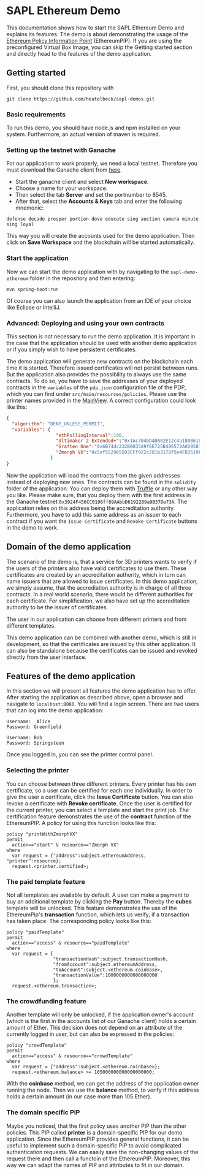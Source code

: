 # SAPL Ethereum Demo
This documentation shows how to start the SAPL Ethereum Demo and explains its features. The demo is about demonstrating the usage of the [Ethereum Policy Information Point](https://github.com/heutelbeck/sapl-policy-engine/tree/master/sapl-ethereum) (EthereumPIP).
If you are using the preconfigured Virtual Box Image, you can skip the Getting started section and directly head to the features of the demo application.


## Getting started
First, you should clone this repository with

```
git clone https://github.com/heutelbeck/sapl-demos.git
```

### Basic requirements
To run this demo, you should have node.js and npm installed on your system. Furthermore, an actual version of maven is required.

### Setting up the testnet with Ganache
For our application to work properly, we need a local testnet.
Therefore you must download the Ganache client from [here](https://www.trufflesuite.com/ganache).

- Start the ganache client and select **New workspace**. 
- Choose a name for your workspace.
- Then select the tab **Server** and set the portnumber to 8545. 
- After that, select the **Accounts & Keys** tab and enter the following mnemonic:

```
defense decade prosper portion dove educate sing auction camera minute sing loyal
```
This way you will create the accounts used for the demo application. Then click on **Save Workspace** and the blockchain will be started automatically.

### Start the application

Now we can start the demo application with by navigating to the `sapl-demo-ethereum` folder in the repository and then entering:

```
mvn spring-boot:run
```

Of course you can also launch the application from an IDE of your choice like Eclipse or IntelliJ.

### Advanced: Deploying and using your own contracts
This section is not necessary to run the demo application. It is important in the case that the application should be used with another demo application or if you simply wish to have persistent certificates.

The demo application will generate new contracts on the blockchain each time it is started. Therefore issued certificates will not persist between runs. But the application also provides the possibility to always use the same contracts. To do so, you have to save the addresses of your deployed contracts in the `variables` of the `pdp.json` configuration file of the PDP, which you can find under `src/main/resources/policies`. Please use the printer names provided in the [MainView](https://github.com/heutelbeck/sapl-demos/blob/master/sapl-demo-ethereum/src/main/java/org/demo/MainView.java). A correct configuration could look like this:

```json
{
  "algorithm": "DENY_UNLESS_PERMIT",
  "variables": {  
                  "ethPollingInterval":100,
                  "Ultimaker 2 Extended+":"0x1Ac704bD40B82E12c4a1808618F4d62a3A457869",
                  "Graften One":"0x6B74dc232B0035A9f6E725B406572A6D9583fa61",
                  "Zmorph VX":"0x5ef552965503CFf922c781b3178f5e4FB3519Fee"
                }
}
```
Now the application will load the contracts from the given addresses instead of deploying new ones. The contracts can be found in the `solidity` folder of the application. You can deploy them with [Truffle](https://www.trufflesuite.com/truffle) or any other way you like. Please make sure, that you deploy them with the first address in the Ganache testnet `0x3924F456CC0196ff89AAbbD6192289a9B37De73A`. The application relies on this address being the accreditation authority. Furthermore, you have to add this same address as an issuer to each contract if you want the `Issue Certificate` and `Revoke Certificate` buttons in the demo to work.

## Domain of the demo application
The scenario of the demo is, that a service for 3D printers wants to verify if the users of the printers also have valid certificates to use them. These certificates are created by an accreditation authority, which in turn can name issuers that are allowed to issue certificates. In this demo application, we simply assume, that the accrediation authority is in charge of all three contracts. In a real world scenario, there would be different authorities for each certificate. For simplification, we also have set up the accreditation authority to be the issuer of certificates.

The user in our application can choose from different printers and from different templates.

This demo application can be combined with another demo, which is still in development, so that the certificates are issued by this other application. It can also be standalone because the certificates can be issued and revoked directly from the user interface.

## Features of the demo application
In this section we will present all features the demo application has to offer. After starting the application as described above, open a browser and navigate to `localhost:8080`. You will find a login screen. There are two users that can log into the demo application:

```
Username:  Alice
Password: Greenfield

Username: Bob
Password: Springsteen
```
Once you logged in, you can see the printer control panel.

### Selecting the printer
You can choose between three different printers. Every printer has his own certificate, so a user can be certified for each one individually. In order to give the user a certificate, click the **Issue Certificate** button. You can also revoke a certificate with **Revoke certificate**. Once the user is certified for the current printer, you can select a template and start the print job. The certification feature demonstrates the use of the **contract** function of the EthereumPIP. A policy for using this function looks like this:

```
policy "printWithZmorphVX"
permit
  action=="start" & resource=="Zmorph VX"
where
  var request = {"address":subject.ethereumAddress, "printer":resource};
  request.<printer.certified>;
```

### The paid template feature
Not all templates are available by default. A user can make a payment to buy an additional template by clicking the **Pay** button. Thereby the **cubes** template will be unlocked. This feature demonstrates the use of the EthereumPip's **transaction** function, which lets us verify, if a transaction has taken place. The corresponding policy looks like this:

```
policy "paidTemplate"
permit
  action=="access" & resource=="paidTemplate"
where
  var request = {
                 "transactionHash":subject.transactionHash,
                 "fromAccount":subject.ethereumAddress,
                 "toAccount":subject.<ethereum.coinbase>,
                 "transactionValue":1000000000000000000
                 };
  request.<ethereum.transaction>;
```

### The crowdfunding feature
Another template will only be unlocked, if the application owner's account (which is the first in the accounts list of our Ganache client) holds a certain amount of Ether. This decision does not depend on an attribute of the currently logged in user, but can also be expressed in the policies:

```
policy "crowdTemplate"
permit
  action=="access" & resource=="crowdTemplate"
where
  var request = {"address":subject.<ethereum.coinbase>};
  request.<ethereum.balance> >= 105000000000000000000;
```
With the **coinbase** method, we can get the address of the application owner running the node. Then we use the **balance** method, to verify if this address holds a certain amount (in our case more than 105 Ether).

### The domain specific PIP
Maybe you noticed, that the first policy uses another PIP than the other policies. This PIP called **printer** is a domain-specific PIP for our demo application. Since the EthereumPIP provides general functions, it can be useful to implement such a domain-specific PIP to avoid complicated authentication requests. We can easily save the non-changing values of the request there and then call a functoin of the EthereumPIP. Moreover, this way we can adapt the names of PIP and attributes to fit in our domain.

